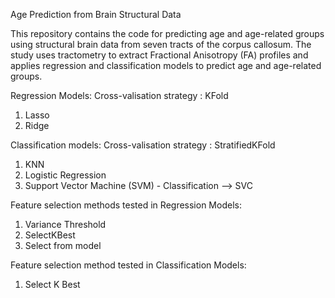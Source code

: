 Age Prediction from Brain Structural Data

This repository contains the code for predicting age and age-related groups using structural brain data from seven tracts of the corpus callosum. 
The study uses tractometry to extract Fractional Anisotropy (FA) profiles and applies regression and classification models to predict age and age-related groups.

Regression Models: 
Cross-valisation strategy : KFold
1. Lasso
2. Ridge

Classification models:
Cross-valisation strategy : StratifiedKFold
1. KNN
2. Logistic Regression
3. Support Vector Machine (SVM) - Classification  --> SVC


Feature selection methods tested in Regression Models: 
1. Variance Threshold
2. SelectKBest
3. Select from model

Feature selection method tested in Classification Models: 
1. Select K Best




